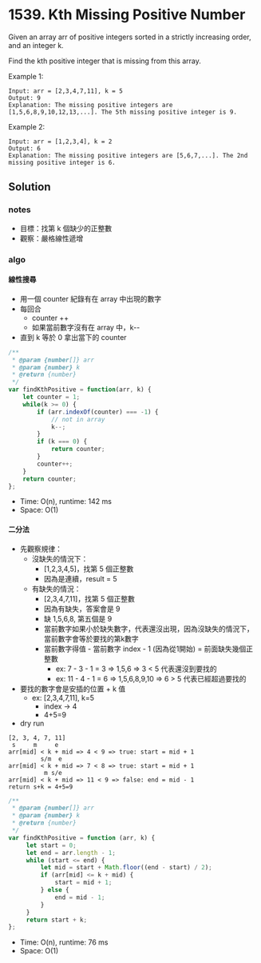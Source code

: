 # 1539. Kth Missing Positive Number

Given an array arr of positive integers sorted in a strictly increasing order, and an integer k.

Find the kth positive integer that is missing from this array.


Example 1:
```
Input: arr = [2,3,4,7,11], k = 5
Output: 9
Explanation: The missing positive integers are [1,5,6,8,9,10,12,13,...]. The 5th missing positive integer is 9.
```
Example 2:
```
Input: arr = [1,2,3,4], k = 2
Output: 6
Explanation: The missing positive integers are [5,6,7,...]. The 2nd missing positive integer is 6.
```

## Solution

### notes
- 目標：找第 k 個缺少的正整數
- 觀察：嚴格線性遞增

### algo

#### 線性搜尋

- 用一個 counter 紀錄有在 array 中出現的數字
- 每回合
    - counter ++
    - 如果當前數字沒有在 array 中，k--
- 直到 k 等於 0 拿出當下的 counter

```js
/**
 * @param {number[]} arr
 * @param {number} k
 * @return {number}
 */
var findKthPositive = function(arr, k) {
    let counter = 1;
    while(k >= 0) {
        if (arr.indexOf(counter) === -1) {
            // not in array
            k--;
        }
        if (k === 0) {
            return counter;
        }
        counter++;
    }
    return counter;
};
```

* Time: O(n), runtime: 142 ms
* Space: O(1)

#### 二分法

- 先觀察規律：
    - 沒缺失的情況下：
        - [1,2,3,4,5]，找第 5 個正整數
        - 因為是連續，result = 5
    - 有缺失的情況：
        - [2,3,4,7,11]，找第 5 個正整數
        - 因為有缺失，答案會是 9
        - 缺 1,5,6,8, 第五個是 9
        - 當前數字如果小於缺失數字，代表還沒出現，因為沒缺失的情況下，當前數字會等於要找的第k數字
        - 當前數字得值 - 當前數字 index - 1 (因為從1開始) = 前面缺失幾個正整數
            - ex: 7 - 3 - 1 = 3 => 1,5,6 => 3 < 5 代表還沒到要找的
            - ex: 11 - 4 - 1 = 6 => 1,5,6,8,9,10 => 6 > 5 代表已經超過要找的
- 要找的數字會是安插的位置 + k 值
    - ex: [2,3,4,7,11], k=5
        - index -> 4
        - 4+5=9
- dry run
```
[2, 3, 4, 7, 11]
 s     m     e
arr[mid] < k + mid => 4 < 9 => true: start = mid + 1
         s/m  e
arr[mid] < k + mid => 7 < 8 => true: start = mid + 1
          m s/e
arr[mid] < k + mid => 11 < 9 => false: end = mid - 1
return s+k = 4+5=9
```


```js
/**
 * @param {number[]} arr
 * @param {number} k
 * @return {number}
 */
var findKthPositive = function (arr, k) {
     let start = 0;
     let end = arr.length - 1;
     while (start <= end) {
         let mid = start + Math.floor((end - start) / 2);
         if (arr[mid] <= k + mid) {
             start = mid + 1;
         } else {
             end = mid - 1;
         }
     }
     return start + k;
};

```

* Time: O(n), runtime: 76 ms
* Space: O(1)